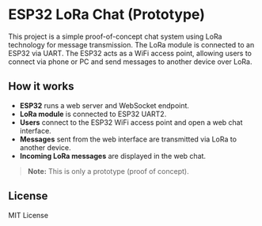 # ESP32 LoRa Chat (Prototype)

This project is a simple proof-of-concept chat system using LoRa technology for message transmission.
The LoRa module is connected to an ESP32 via UART. The ESP32 acts as a WiFi access point, allowing users
to connect via phone or PC and send messages to another device over LoRa.

## How it works

- **ESP32** runs a web server and WebSocket endpoint.
- **LoRa module** is connected to ESP32 UART2.
- **Users** connect to the ESP32 WiFi access point and open a web chat interface.
- **Messages** sent from the web interface are transmitted via LoRa to another device.
- **Incoming LoRa messages** are displayed in the web chat.

> **Note:** This is only a prototype (proof of concept).

## License

MIT License
